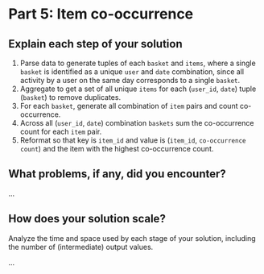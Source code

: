 # Part 5: Item co-occurrence

## Explain each step of your solution

1. Parse data to generate tuples of each `basket` and `items`, where a single `basket` is identified as a unique `user` 
and `date` combination, since all activity by a user on the same day
corresponds to a single `basket`. 
2. Aggregate to get a set of all unique `items` for each (`user_id`, `date`) tuple (`basket`) to remove duplicates.
3. For each `basket`, generate all combination of `item` pairs and count co-occurrence.
4. Across all (`user_id`, `date`) combination `baskets` sum the co-occurrence count for each `item` pair.
5. Reformat so that key is `item_id` and value is (`item_id`, `co-occurrence count`) and the item with the highest 
co-occurrence count.

## What problems, if any, did you encounter?

...

## How does your solution scale?

Analyze the time and space used by each stage of your solution, including the number of (intermediate) output values.

...
